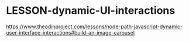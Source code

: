 # LESSON-dynamic-UI-interactions

https://www.theodinproject.com/lessons/node-path-javascript-dynamic-user-interface-interactions#build-an-image-carousel
